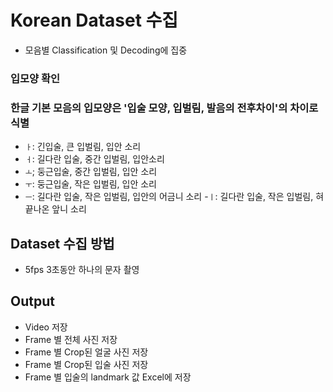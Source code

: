 # Korean Dataset 수집
- 모음별 Classification 및 Decoding에 집중


### 입모양 확인
### 한글 기본 모음의 입모양은 '입술 모양, 입벌림, 발음의 전후차이'의 차이로 식별

- ```ㅏ```: 긴입술, 큰 입벌림, 입안 소리
- ```ㅓ```: 길다란 입술, 중간 입벌림, 입안소리
- ```ㅗ```; 둥근입술, 중간 입벌림, 입안 소리
- ```ㅜ```: 둥근입술, 작은 입벌림, 입안 소리
- ```ㅡ```: 길다란 입술, 작은 입벌림, 입안의 어금니 소리
-```ㅣ```: 길다란 입술, 작은 입벌림, 혀끝나온 앞니 소리

## Dataset 수집 방법
- 5fps 3초동안 하나의 문자 촬영

## Output
- Video 저장
- Frame 별 전체 사진 저장
- Frame 별 Crop된 얼굴 사진 저장
- Frame 별 Crop된 입술 사진 저장
- Frame 별 입술의 landmark 값 Excel에 저장

